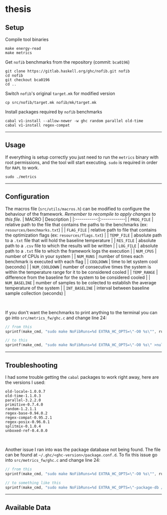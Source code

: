 # thesis

## Setup

Compile tool binaries
```
make energy-read
make metrics
```

Get `nofib` benchmarks from the repository (commit: `bca0196`)
```
git clone https://gitlab.haskell.org/ghc/nofib.git nofib
cd nofib
git checkout bca0196
cd ..
```

Switch `nofib`'s original `target.mk` for modified version
```
cp src/nofib/target.mk nofib/mk/target.mk
``` 

Install packages required by `nofib` benchmarks
```
cabal v1-install --allow-newer -w ghc random parallel old-time
cabal v1-install regex-compat
```

___
## Usage

If everything is setup correctly you just need to run the `metrics` binary with root permissions, and the tool will start executing. `sudo` is required in order for `RAPL` to work.
```
sudo ./metrics
```

___
## Configuration

The macros file (`src/utils/macros.h`) can be modified to configure the behaviour of the framework. *Remember to recompile to apply changes to this file.*
| MACRO       | Description |
|:-----------:|:------------|
| `PROG_FILE` | relative path to the file that contains the paths to the benchmarks (ex: `resources/benchmarks.txt`) |
| `FLAG_FILE` | relative path to file that contains the optimization flags (ex: `resources/flags.txt`) |
| `TEMP_FILE` | absolute path to a `.txt` file that will hold the baseline temperature |
| `RES_FILE`  | absolute path to a `.csv` file to which the results will be written | 
| `LOG_FILE`  | absolute path to a `.txt` file to which the framework logs the execution |
| `NUM_CPUS`  | number of CPUs in your system |
| `NUM_RUNS`  | number of times each benchmark is executed with each flag |
| `COOLDOWN`  | time to let system cool (seconds) |
| `NUM_COOLDOWN`  | number of consecutive times the system is within the temperature range for it to be considered cooled |
| `TEMP_RANGE`  | difference from the baseline for the system to be considered cooled |
| `NUM_BASELINE`  | number of samples to be colected to establish the average temperature of the system |
| `INT_BASELINE`  | interval between baseline sample collection (seconds) |

<br>

If you don't want the benchmarks to print anything to the terminal you can go into `src/metrics_fw/ghc.c` and change line 24:
```c
// from this
sprintf(make_cmd, "sudo make NoFibRuns=%d EXTRA_HC_OPTS=\"-O0 %s\"", runs, flag);

// to this
sprintf(make_cmd, "sudo make NoFibRuns=%d EXTRA_HC_OPTS=\"-O0 %s\" >null 2>null", runs, flag);
```

___
## Troubleshooting
I had some trouble getting the `cabal` packages to work right away, here are the versions I used:
```
old-locale-1.0.0.7
old-time-1.1.0.3
parallel-3.2.2.0
primitive-0.7.4.0
random-1.2.1.1
regex-base-0.94.0.2
regex-compat-0.95.2.1
regex-posix-0.96.0.1
splitmix-0.1.0.4
unboxed-ref-0.4.0.0
```

<br>

Another issue I ran into was the package database not being found. The file can be found at `~/.ghc/<ghc-version>/package.conf.d`. To fix this issue go into `src/metrics_fw/ghc.c` and change line 24:
```c
// from this
sprintf(make_cmd, "sudo make NoFibRuns=%d EXTRA_HC_OPTS=\"-O0 %s\"", runs, flag);

// to something like this
sprintf(make_cmd, "sudo make NoFibRuns=%d EXTRA_HC_OPTS=\"-package-db /home/rapi/.ghc/x86_64-linux-8.6.5/package.conf.d -O0 %s\"", runs, flag);
```

___
## Available Data

```csv

```